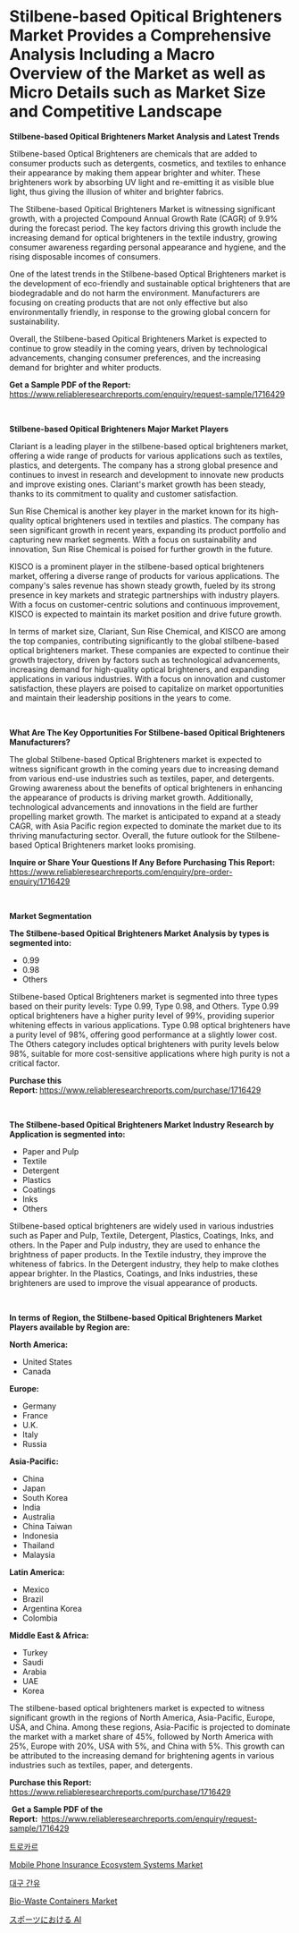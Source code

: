 <p><h1>Stilbene-based Opitical Brighteners Market Provides a Comprehensive Analysis Including a Macro Overview of the Market as well as Micro Details such as Market Size and Competitive Landscape</h1></p><p><strong>Stilbene-based Opitical Brighteners Market Analysis and Latest Trends</strong></p>
<p><p>Stilbene-based Optical Brighteners are chemicals that are added to consumer products such as detergents, cosmetics, and textiles to enhance their appearance by making them appear brighter and whiter. These brighteners work by absorbing UV light and re-emitting it as visible blue light, thus giving the illusion of whiter and brighter fabrics.</p><p>The Stilbene-based Opitical Brighteners Market is witnessing significant growth, with a projected Compound Annual Growth Rate (CAGR) of 9.9% during the forecast period. The key factors driving this growth include the increasing demand for optical brighteners in the textile industry, growing consumer awareness regarding personal appearance and hygiene, and the rising disposable incomes of consumers.</p><p>One of the latest trends in the Stilbene-based Optical Brighteners market is the development of eco-friendly and sustainable optical brighteners that are biodegradable and do not harm the environment. Manufacturers are focusing on creating products that are not only effective but also environmentally friendly, in response to the growing global concern for sustainability.</p><p>Overall, the Stilbene-based Opitical Brighteners Market is expected to continue to grow steadily in the coming years, driven by technological advancements, changing consumer preferences, and the increasing demand for brighter and whiter products.</p></p>
<p><strong>Get a Sample PDF of the Report:&nbsp;</strong> <a href="https://www.reliableresearchreports.com/enquiry/request-sample/1716429">https://www.reliableresearchreports.com/enquiry/request-sample/1716429</a></p>
<p>&nbsp;</p>
<p><strong>Stilbene-based Opitical Brighteners Major Market Players</strong></p>
<p><p>Clariant is a leading player in the stilbene-based optical brighteners market, offering a wide range of products for various applications such as textiles, plastics, and detergents. The company has a strong global presence and continues to invest in research and development to innovate new products and improve existing ones. Clariant's market growth has been steady, thanks to its commitment to quality and customer satisfaction.</p><p>Sun Rise Chemical is another key player in the market known for its high-quality optical brighteners used in textiles and plastics. The company has seen significant growth in recent years, expanding its product portfolio and capturing new market segments. With a focus on sustainability and innovation, Sun Rise Chemical is poised for further growth in the future.</p><p>KISCO is a prominent player in the stilbene-based optical brighteners market, offering a diverse range of products for various applications. The company's sales revenue has shown steady growth, fueled by its strong presence in key markets and strategic partnerships with industry players. With a focus on customer-centric solutions and continuous improvement, KISCO is expected to maintain its market position and drive future growth.</p><p>In terms of market size, Clariant, Sun Rise Chemical, and KISCO are among the top companies, contributing significantly to the global stilbene-based optical brighteners market. These companies are expected to continue their growth trajectory, driven by factors such as technological advancements, increasing demand for high-quality optical brighteners, and expanding applications in various industries. With a focus on innovation and customer satisfaction, these players are poised to capitalize on market opportunities and maintain their leadership positions in the years to come.</p></p>
<p>&nbsp;</p>
<p><strong>What Are The Key Opportunities For Stilbene-based Opitical Brighteners Manufacturers?</strong></p>
<p><p>The global Stilbene-based Optical Brighteners market is expected to witness significant growth in the coming years due to increasing demand from various end-use industries such as textiles, paper, and detergents. Growing awareness about the benefits of optical brighteners in enhancing the appearance of products is driving market growth. Additionally, technological advancements and innovations in the field are further propelling market growth. The market is anticipated to expand at a steady CAGR, with Asia Pacific region expected to dominate the market due to its thriving manufacturing sector. Overall, the future outlook for the Stilbene-based Optical Brighteners market looks promising.</p></p>
<p><strong>Inquire or Share Your Questions If Any Before Purchasing This Report:</strong> <a href="https://www.reliableresearchreports.com/enquiry/pre-order-enquiry/1716429">https://www.reliableresearchreports.com/enquiry/pre-order-enquiry/1716429</a></p>
<p>&nbsp;</p>
<p><strong>Market Segmentation</strong></p>
<p><strong>The Stilbene-based Opitical Brighteners Market Analysis by types is segmented into:</strong></p>
<p><ul><li>0.99</li><li>0.98</li><li>Others</li></ul></p>
<p><p>Stilbene-based Optical Brighteners market is segmented into three types based on their purity levels: Type 0.99, Type 0.98, and Others. Type 0.99 optical brighteners have a higher purity level of 99%, providing superior whitening effects in various applications. Type 0.98 optical brighteners have a purity level of 98%, offering good performance at a slightly lower cost. The Others category includes optical brighteners with purity levels below 98%, suitable for more cost-sensitive applications where high purity is not a critical factor.</p></p>
<p><strong>Purchase this Report:&nbsp;</strong><a href="https://www.reliableresearchreports.com/purchase/1716429">https://www.reliableresearchreports.com/purchase/1716429</a></p>
<p>&nbsp;</p>
<p><strong>The Stilbene-based Opitical Brighteners Market Industry Research by Application is segmented into:</strong></p>
<p><ul><li>Paper and Pulp</li><li>Textile</li><li>Detergent</li><li>Plastics</li><li>Coatings</li><li>Inks</li><li>Others</li></ul></p>
<p><p>Stilbene-based optical brighteners are widely used in various industries such as Paper and Pulp, Textile, Detergent, Plastics, Coatings, Inks, and others. In the Paper and Pulp industry, they are used to enhance the brightness of paper products. In the Textile industry, they improve the whiteness of fabrics. In the Detergent industry, they help to make clothes appear brighter. In the Plastics, Coatings, and Inks industries, these brighteners are used to improve the visual appearance of products.</p></p>
<p>&nbsp;</p>
<p><strong>In terms of Region, the Stilbene-based Opitical Brighteners Market Players available by Region are:</strong></p>
<p>
    <p> <strong> North America: </strong>
        <ul>
            <li>United States</li>
            <li>Canada</li>
        </ul>
        </p> 
    <p> <strong> Europe: </strong>
        <ul>
            <li>Germany</li>
            <li>France</li>
            <li>U.K.</li>
            <li>Italy</li>
            <li>Russia</li>
        </ul>
        </p> 
    <p> <strong> Asia-Pacific: </strong>
        <ul>
            <li>China</li>
            <li>Japan</li>
            <li>South Korea</li>
            <li>India</li>
            <li>Australia</li>
            <li>China Taiwan</li>
            <li>Indonesia</li>
            <li>Thailand</li>
            <li>Malaysia</li>
        </ul>
        </p> 
    <p> <strong> Latin America: </strong>
        <ul>
            <li>Mexico</li>
            <li>Brazil</li>
            <li>Argentina Korea</li>
            <li>Colombia</li>
        </ul>
        </p> 
    <p> <strong> Middle East & Africa: </strong>
        <ul>
            <li>Turkey</li>
            <li>Saudi</li>
            <li>Arabia</li>
            <li>UAE</li>
            <li>Korea</li>
        </ul>
    </p>
    </p>
<p><p>The stilbene-based optical brighteners market is expected to witness significant growth in the regions of North America, Asia-Pacific, Europe, USA, and China. Among these regions, Asia-Pacific is projected to dominate the market with a market share of 45%, followed by North America with 25%, Europe with 20%, USA with 5%, and China with 5%. This growth can be attributed to the increasing demand for brightening agents in various industries such as textiles, paper, and detergents.</p></p>
<p><strong>Purchase this Report: </strong><a href="https://www.reliableresearchreports.com/purchase/1716429">https://www.reliableresearchreports.com/purchase/1716429</a></p>
<p>&nbsp;<strong>Get a Sample PDF of the Report:&nbsp;&nbsp;</strong><a href="https://www.reliableresearchreports.com/enquiry/request-sample/1716429">https://www.reliableresearchreports.com/enquiry/request-sample/1716429</a></p>
<p><strong></strong></p>
<p><p><a href="https://medium.com/@tyrelvezina0vc2ayv1ss8syx/2024%EB%85%84%EB%B6%80%ED%84%B0-2031%EB%85%84%EA%B9%8C%EC%A7%80%EC%9D%98-%EA%B8%B0%EA%B0%84-%EB%8F%99%EC%95%88-%ED%8A%B8%EB%A1%9C%EC%B9%B4-%EB%A7%88%EC%BC%93-%EB%B6%84%EC%84%9D-%EB%B0%8F-%EA%B7%9C%EB%AA%A8-%EC%98%88%EC%B8%A1-2a3b4432f7dc">트로카르</a></p><p><a href="https://automatic-knee-4c7.notion.site/Global-Mobile-Phone-Insurance-Ecosystem-Systems-Market-by-Types-Applications-and-Major-Players-wi-476ce06634684a6e92a3f632d94d50f4">Mobile Phone Insurance Ecosystem Systems Market</a></p><p><a href="https://medium.com/@tyrelvezina0vc2ayv1ss8syx/%EC%BD%94%EB%93%9C-%EA%B0%84-%EC%9C%A0-%ED%94%BC%EC%8B%9C-%EC%8B%9C%EC%9E%A5-%EB%B6%84%EC%84%9D-2024%EB%85%84%EB%B6%80%ED%84%B0-2031%EB%85%84%EA%B9%8C%EC%A7%80%EC%9D%98-%EA%B8%80%EB%A1%9C%EB%B2%8C-%EC%82%B0%EC%97%85-%EC%A0%84%EB%A7%9D-528e3ed7a014">대구 간유</a></p><p><a href="https://pretty-mail-caf.notion.site/Bio-Waste-Containers-Market-Research-Report-Unlocks-Analysis-on-the-Market-Financial-Status-Market--d8e4e63bd7e64319b9bdb8fe480b31dc">Bio-Waste Containers Market</a></p><p><a href="https://medium.com/@janaflo/ai-%E3%82%B9%E3%83%9D%E3%83%BC%E3%83%84%E5%B8%82%E5%A0%B4%E8%AA%BF%E6%9F%BB%E3%83%AC%E3%83%9D%E3%83%BC%E3%83%88-%E3%81%9D%E3%81%AE%E6%AD%B4%E5%8F%B2%E3%81%A82024%E5%B9%B4%E3%81%8B%E3%82%892031%E5%B9%B4%E3%81%BE%E3%81%A7%E3%81%AE%E4%BA%88%E6%B8%AC-fb71a5450960">スポーツにおける AI</a></p></p>
